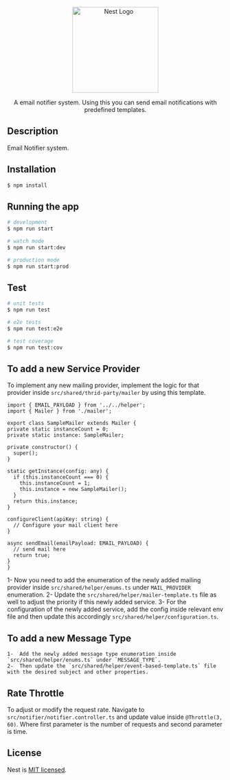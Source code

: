 <p align="center">
  <a href="http://nestjs.com/" target="blank"><img src="https://nestjs.com/img/logo-small.svg" width="200" alt="Nest Logo" /></a>
</p>

[circleci-image]: https://img.shields.io/circleci/build/github/nestjs/nest/master?token=abc123def456
[circleci-url]: https://circleci.com/gh/nestjs/nest

  <p align="center">A email notifier system. Using this you can send email notifications with predefined templates.</p>
    <p align="center">

## Description

Email Notifier system.

## Installation

```bash
$ npm install
```

## Running the app

```bash
# development
$ npm run start

# watch mode
$ npm run start:dev

# production mode
$ npm run start:prod
```

## Test

```bash
# unit tests
$ npm run test

# e2e tests
$ npm run test:e2e

# test coverage
$ npm run test:cov
```

## To add a new Service Provider
  To implement any new mailing provider, implement the logic for that provider inside `src/shared/thrid-party/mailer` by using this template.
  ```
  import { EMAIL_PAYLOAD } from '../../helper';
import { Mailer } from './mailer';

export class SampleMailer extends Mailer {
  private static instanceCount = 0;
  private static instance: SampleMailer;

  private constructor() {
    super();
  }

  static getInstance(config: any) {
    if (this.instanceCount === 0) {
      this.instanceCount = 1;
      this.instance = new SampleMailer();
    }
    return this.instance;
  }

  configureClient(apiKey: string) {
    // Configure your mail client here
  }

  async sendEmail(emailPayload: EMAIL_PAYLOAD) {
    // send mail here
    return true;
  }
}
```
  1-  Now you need to add the enumeration of the newly added mailing provider inside `src/shared/helper/enums.ts` under `MAIL_PROVIDER` enumeration.
  2-  Update the `src/shared/helper/mailer-template.ts` file as well to adjust the priority if this newly added service.
  3-  For the configuration of the newly added service, add the config inside relevant env file and then update this accordingly `src/shared/helper/configuration.ts`.
  
## To add a new Message Type
    1-  Add the newly added message type enumeration inside `src/shared/helper/enums.ts` under `MESSAGE_TYPE`.
    2-  Then update the `src/shared/helper/event-based-template.ts` file with the desired subject and other properties.
    
## Rate Throttle
To adjust or modify the request rate. Navigate to `src/notifier/notifier.controller.ts` and update value inside `@Throttle(3, 60)`. Where first parameter is the number of requests and second parameter is time.

## License

Nest is [MIT licensed](LICENSE).
